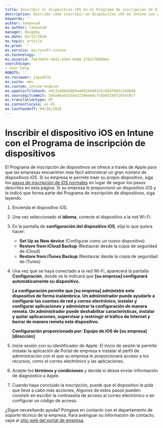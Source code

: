 ```yaml
---
title: Inscribir el dispositivo iOS en el Programa de inscripción de dispositivos | Microsoft Docs
description: Describe cómo inscribir un dispositivo iOS en Intune con el DEP.
keywords: ''
author: lenewsad
ms.author: lanewsad
manager: dougeby
ms.date: 03/12/2018
ms.topic: article
ms.prod: ''
ms.service: microsoft-intune
ms.technology: ''
ms.assetid: f4e7d87e-56d1-43e4-8e88-2f62cf0999e2
searchScope:
- User help
ROBOTS: ''
ms.reviewer: japoehlm
ms.suite: ems
ms.custom: intune-enduser
ms.openlocfilehash: 9d1154d942069ad69294d4235c894f88513dd848
ms.sourcegitcommit: 5eba4bad151be32346aedc7cbb0333d71934f8cf
ms.translationtype: HT
ms.contentlocale: es-ES
ms.lasthandoff: 04/16/2018
---
```

# <a name="enroll-your-ios-device-in-intune-with-the-device-enrollment-program"></a>Inscribir el dispositivo iOS en Intune con el Programa de inscripción de dispositivos

El Programa de inscripción de dispositivos se ofrece a través de Apple para que las empresas encuentren más fácil administrar un gran número de dispositivos iOS. Si su empresa le permite traer su propio dispositivo, siga los [pasos de inscripción de iOS normales](enroll-your-device-in-intune-ios.md) en lugar de seguir los pasos descritos en esta página. Si su empresa le proporcionó un dispositivo iOS y le indicó que forma parte del Programa de inscripción de dispositivos, siga leyendo.

1. Encienda el dispositivo iOS. 
2. Una vez seleccionado el **idioma**, conecte el dispositivo a la red Wi-Fi.
3. En la pantalla de **configuración del dispositivo iOS**, elija lo que quiera hacer: 
 
   - **Set Up as New device** (Configurar como un nuevo dispositivo)
   - **Restore from iCloud Backup** (Restaurar desde la copia de seguridad de iCloud)
   - **Restore from iTunes Backup** (Restaurar desde la copia de seguridad de iTunes)

4. Una vez que se haya conectado a la red Wi-Fi, aparecerá la pantalla **Configuración**, donde se le indicará que **[su empresa] configurará automáticamente su dispositivo.**

   **La configuración permite que [su empresa] administre este dispositivo de forma inalámbrica. Un administrador puede ayudarle a configurar las cuentas de red y correo electrónico, instalar y configurar aplicaciones y administrar la configuración de manera remota. Un administrador puede deshabilitar características, instalar y quitar aplicaciones, supervisar y restringir el tráfico de Internet y borrar de manera remota este dispositivo.**
 
   **Configuración proporcionada por: Equipo de iOS de [su empresa] [dirección]**

5. Inicie sesión con su identificador de Apple. El inicio de sesión le permite instalar la aplicación de Portal de empresa e instalar el perfil de administración con el que su empresa le proporcionará acceso a los recursos, como el correo electrónico y las aplicaciones. 
6. Acepte los **términos y condiciones** y decida si desea enviar información de diagnóstico a Apple.
7. Cuando haya concluido la inscripción, puede que el dispositivo le pida que lleve a cabo más acciones, Algunos de estos pasos pueden consistir en escribir la contraseña de acceso al correo electrónico o en configurar un código de acceso.

¿Sigue necesitando ayuda? Póngase en contacto con el departamento de soporte técnico de la empresa. Para averiguar su información de contacto, vaya al [sitio web del portal de empresa](https://portal.manage.microsoft.com#HelpDeskDialog).

